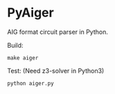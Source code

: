 # PyAiger
AIG format circuit parser in Python.

Build:

```shell
make aiger
```

Test: (Need z3-solver in Python3)

```shell
python aiger.py
```

